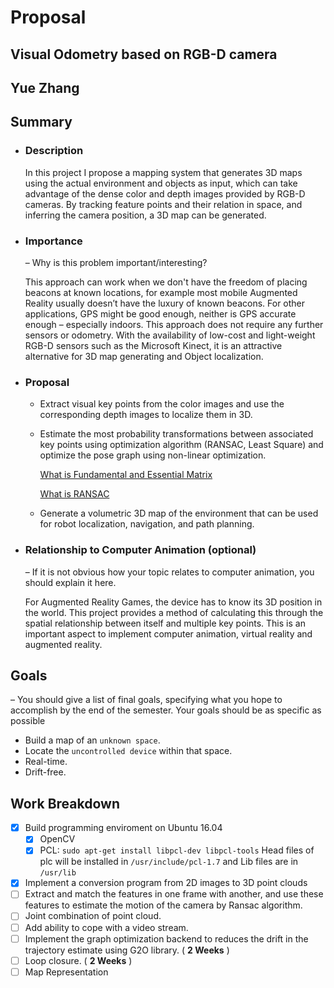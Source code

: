 # Proposal
## Visual Odometry based on RGB-D camera
## Yue Zhang
## Summary
  * ### Description 
    In this project I propose a mapping system that generates 3D maps using the actual environment and objects as input, which can take
    advantage of the dense color and depth images provided by RGB-D cameras. By tracking feature points and their relation in space, and
    inferring the camera position, a 3D map can be generated.
    
    
  * ### Importance 
    – Why is this problem important/interesting? 
    
    This approach can work when we don't have the freedom of placing beacons at known locations, for example most mobile Augmented
    Reality usually doesn’t have the luxury of known beacons. For other applications, GPS might be good enough, neither is GPS accurate
    enough – especially indoors. This approach does not require any further sensors or odometry. With the availability of low-cost and
    light-weight RGB-D sensors such as the Microsoft Kinect, it is an attractive alternative for 3D map generating and Object
    localization. 
  * ### Proposal 
    - Extract visual key points from the color images and use the corresponding 
    depth images to localize them in 3D.
    - Estimate the most probability transformations between associated key points using optimization algorithm (RANSAC, Least Square) and 
    optimize the pose graph using non-linear optimization.
    
      [ What is Fundamental and Essential Matrix ](https://www.youtube.com/watch?v=6oMC_3iyeIM&list=PLgnQpQtFTOGRsi5vzy9PiQpNWHjq-bKN1&index=33)
      
      [ What is RANSAC ](https://www.youtube.com/watch?v=oT9c_LlFBqs&index=40&list=PLgnQpQtFTOGRsi5vzy9PiQpNWHjq-bKN1/)
    - Generate a volumetric 3D map of the environment that can 
    be used for robot localization, navigation, and path planning.
  * ### Relationship to Computer Animation (optional) 
    – If it is not obvious how
    your topic relates to computer animation, you should explain it here. 
    
    For Augmented Reality Games, the device has to know its 3D position in the world. This project provides a method of calculating this
    through the spatial relationship between itself and multiple key points. This is an important aspect to implement computer
    animation, virtual reality and augmented reality.
## Goals 
  – You should give a list of final goals, specifying what you hope to 
  accomplish by the end of the semester. Your goals should be as specific as 
  possible
  - Build a map of an `unknown space`. 
  - Locate the `uncontrolled device` within that space.
  - Real-time.
  - Drift-free. 

## Work Breakdown 


- [X] Build programming enviroment on Ubuntu 16.04 
    - [X] OpenCV 
    - [x] PCL: 
      `sudo apt-get install libpcl-dev libpcl-tools`
      Head files of plc will be installed in `/usr/include/pcl-1.7` and Lib files are in `/usr/lib`
      
- [X] Implement a conversion program from 2D images to 3D point clouds
- [ ] Extract and match the features in one frame with another, and use these features to estimate the motion of the camera by Ransac algorithm.
- [ ] Joint combination of point cloud. 
- [ ] Add ability to cope with a video stream.  
- [ ] Implement the graph optimization backend to reduces the drift in the trajectory estimate using G2O library.   ( __2 Weeks__ )
- [ ] Loop closure.   ( __2 Weeks__ )
- [ ] Map Representation
